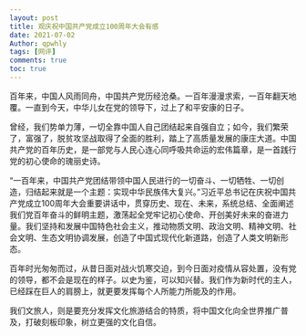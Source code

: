 ```yaml
---
layout: post
title: 观庆祝中国共产党成立100周年大会有感
date: 2021-07-02
Author: qpwhly 
tags: [网评]
comments: true
toc: true
---
```




百年来，中国人风雨同舟，中国共产党历经沧桑。一百年漫漫求索，一百年翻天地覆。一直到今天，中华儿女在党的领导下，过上了和平安康的日子。

曾经，我们势单力薄，一切全靠中国人自己团结起来自强自立；如今，我们繁荣了，富强了，脱贫攻坚战取得了全面的胜利，踏上了高质量发展的康庄大道。中国共产党的百年历史，是一部党与人民心连心同呼吸共命运的宏伟篇章，是一首践行党的初心使命的瑰丽史诗。

“一百年来，中国共产党团结带领中国人民进行的一切奋斗、一切牺牲、一切创造，归结起来就是一个主题：实现中华民族伟大复兴。”习近平总书记在庆祝中国共产党成立100周年大会重要讲话中，贯穿历史、现在、未来，系统总结、全面阐述我们党百年奋斗的鲜明主题，激荡起全党牢记初心使命、开创美好未来的奋进力量。我们坚持和发展中国特色社会主义，推动物质文明、政治文明、精神文明、社会文明、生态文明协调发展，创造了中国式现代化新道路，创造了人类文明新形态。

百年时光匆匆而过，从昔日面对战火饥寒交迫，到今日面对疫情从容处置，没有党的领导，都不会是现在的样子。以史为鉴，可以知兴替。我们作为新时代的主人，已经踩在巨人的肩膀上，就更要发挥每个人所能力所能及的作用。

我们文旅人，则是要充分发挥文化旅游结合的特质，将中国文化向全世界推广普及，打破刻板印象，树立更强的文化自信。
